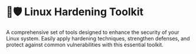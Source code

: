 # 🐧🛡️ Linux Hardening Toolkit
A comprehensive set of tools designed to enhance the security of your Linux system.
Easily apply hardening techniques, strengthen defenses, and protect against common vulnerabilities with this essential toolkit.
